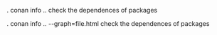 . conan info ..    check the dependences of packages

. conan info .. --graph=file.html  check the dependences of packages
